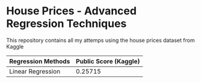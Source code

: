 # House Prices - Advanced Regression Techniques
This repository contains all my attemps using the house prices dataset from Kaggle

| Regression Methods| Public Score (Kaggle) | 
| ---- | ---- |
|Linear Regression | 0.25715 |
